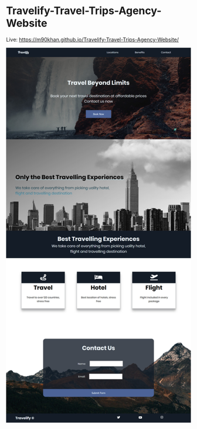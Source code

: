 # Travelify-Travel-Trips-Agency-Website

Live: https://m90khan.github.io/Travelify-Travel-Trips-Agency-Website/

<img src="overview.jpg" alt="overview-screenshot" >

